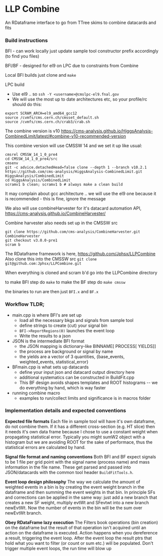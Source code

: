 # LLP Combine 
An RDataframe interface to go from TTree skims to combine datacards and fits

### Build instructions
BFI - can work locally just update sample tool constructor prefix accordingly (to find you files)

BFI/BF - designed for el9 on LPC due to constraints from Combine

Local BFI builds just clone and `make`

LPC build
- Use el9 .. so `ssh -Y <username>@cmslpc-el9.fnal.gov`
- We will use the most up to date architectures etc, so your profile/rc should do this:
```
export SCRAM_ARCH=el9_amd64_gcc12
source /cvmfs/cms.cern.ch/cmsset_default.sh
source /cvmfs/cms.cern.ch/crab3/crab.sh
```

The combine version is v10
https://cms-analysis.github.io/HiggsAnalysis-CombinedLimit/latest/#combine-v10-recommended-version

This combine version will use CMSSW 14 and we set it up like usual:
```
cmsrel CMSSW_14_1_0_pre4
cd CMSSW_14_1_0_pre4/src
cmsenv
git -c advice.detachedHead=false clone --depth 1 --branch v10.2.1 https://github.com/cms-analysis/HiggsAnalysis-CombinedLimit.git HiggsAnalysis/CombinedLimit
cd HiggsAnalysis/CombinedLimit
scramv1 b clean; scramv1 b # always make a clean build
```

It may complain about gcc architecture .. we will use the el9 one because it is recommended - this is fine, ignore the message

We also will use combineHarvester for it's datacard automation API,
https://cms-analysis.github.io/CombineHarvester/

Combine harvester  also needs set up in the CMSSW src
```
git clone https://github.com/cms-analysis/CombineHarvester.git CombineHarvester
git checkout v3.0.0-pre1
scram b
```

The RDataframe framework is here,
https://github.com/Jphsx/LLPCombine
Also clone this into the CMSSW src
`git clone git@github.com:Jphsx/LLPCombine.git`


When everything is cloned and scram b'd go into the LLPCombine directory

to make BFI step do `make` to make the BF step do `make cmssw`

the binaries to run are then just `BFI.x` and `BF.x`

### Workflow TLDR;
- main.cpp is where BFI's are set up
  - load all the necessary bkgs and signals from sample tool
  - define strings to create (cut) your signal bin
  - `BFI->ReportRegions(0)` launches the event loop
  - Write the results to a json
- JSON is the intermediate BFI format
  - the JSON mapping is dictionary-like BINNAME[ PROCESS[ YIELDS]]
  - the process are background or signal by name
  - the yields are a vector of 3 quantities, {base_events, weighted_events, statistical_error}
- BFmain.cpp is what sets up datacards
  - define your input json and datacard output directory here
  - additional systematics can be constructed in BuildFit.cpp
  - This BF design avoids shapes templates and ROOT histograms -- we do everything by hand, which is way faster
- running combine macro
  - examples to run/collect limits and significance is in macros folder

### Implementation details and expected conventions

**Expected file formats**
Each file in sample tool will have it's own dataframe, do not combine them. If it has a different cross-section (e.g. HT slice) then it needs it's own data frame because I chose to use a constant weight when propagating statistical error. Typically you might sumW2 object with a histogram but we are avoiding ROOT for the sake of performace, thus the statistical errors are calculated by hand.

**Signal file format and naming conventions**
Both BFI and BF expect signals to be 1 file per grid point with the signal name (process name) and mass information in the file name. These get parsed and passed into JSON/datacards with the common tool header `BuildFitTools.h`.

**Event loop design philosophy**
The way we calculate the amount of weighted events in  a bin is by creating the event weight branch in the dataframe and then summing the event weights in that bin. In principle SFs and corrections can be applied in the same way: just add a new branch that creates a new SF weight, multiply evtWt and SFevtwt into a new branch newEvtWt. Now the number of events in the bin will be the sum over newEvtWt branch.

**Obey RDataFrame lazy execution**
The Filters book operations (bin creation) on the dataframe but the result of that operation isn't acquired until an action on the dataframe is executed. Action happens when you dereference a result, triggering the event loop. After the event loop  the result ptrs that hold what you want to filter (or count or sum etc.) will be populated. Don't trigger multiple event loops, the run time will blow up

